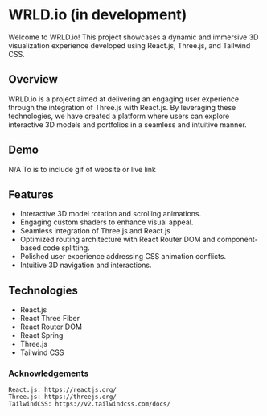 # WRLD.io (in development)

Welcome to WRLD.io! This project showcases a dynamic and immersive 3D visualization experience developed using React.js, Three.js, and Tailwind CSS.

## Overview

WRLD.io is a project aimed at delivering an engaging user experience through the integration of Three.js with React.js. By leveraging these technologies, we have created a platform where users can explore interactive 3D models and portfolios in a seamless and intuitive manner.

## Demo
N/A
To is to include gif of website or live link

## Features

* Interactive 3D model rotation and scrolling animations.
* Engaging custom shaders to enhance visual appeal.
* Seamless integration of Three.js and React.js
* Optimized routing architecture with React Router DOM and component-based code splitting.
* Polished user experience addressing CSS animation conflicts.
* Intuitive 3D navigation and interactions.

## Technologies

* React.js
* React Three Fiber
* React Router DOM
* React Spring
* Three.js
* Tailwind CSS

### Acknowledgements

    React.js: https://reactjs.org/
    Three.js: https://threejs.org/
    TailwindCSS: https://v2.tailwindcss.com/docs/
